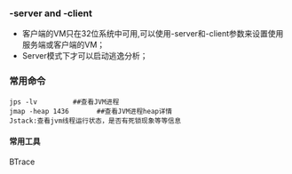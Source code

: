 ### -server and -client ###
* 客户端的VM只在32位系统中可用,可以使用-server和-client参数来设置使用服务端或客户端的VM；
* Server模式下才可以启动逃逸分析；

### 常用命令
```
jps -lv         ##查看JVM进程
jmap -heap 1436       ##查看JVM进程heap详情
Jstack:查看jvm线程运行状态，是否有死锁现象等等信息
```

#### 常用工具

BTrace
